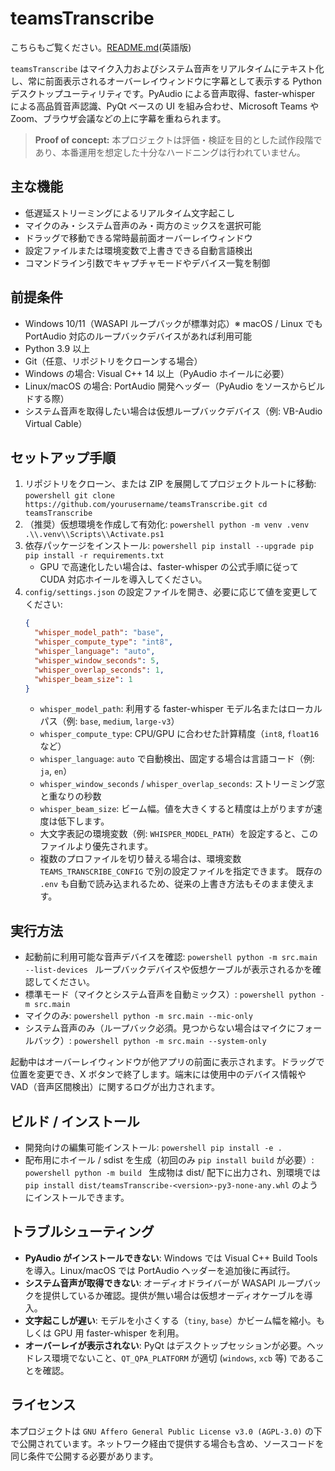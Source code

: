 ﻿# teamsTranscribe

こちらもご覧ください。[README.md](README.md)(英語版)

`teamsTranscribe` はマイク入力およびシステム音声をリアルタイムにテキスト化し、常に前面表示されるオーバーレイウィンドウに字幕として表示する Python デスクトップユーティリティです。PyAudio による音声取得、faster-whisper による高品質音声認識、PyQt ベースの UI を組み合わせ、Microsoft Teams や Zoom、ブラウザ会議などの上に字幕を重ねられます。

> **Proof of concept:** 本プロジェクトは評価・検証を目的とした試作段階であり、本番運用を想定した十分なハードニングは行われていません。

## 主な機能
- 低遅延ストリーミングによるリアルタイム文字起こし
- マイクのみ・システム音声のみ・両方のミックスを選択可能
- ドラッグで移動できる常時最前面オーバーレイウィンドウ
- 設定ファイルまたは環境変数で上書きできる自動言語検出
- コマンドライン引数でキャプチャモードやデバイス一覧を制御

## 前提条件
- Windows 10/11（WASAPI ループバックが標準対応）※ macOS / Linux でも PortAudio 対応のループバックデバイスがあれば利用可能
- Python 3.9 以上
- Git（任意、リポジトリをクローンする場合）
- Windows の場合: Visual C++ 14 以上（PyAudio ホイールに必要）
- Linux/macOS の場合: PortAudio 開発ヘッダー（PyAudio をソースからビルドする際）
- システム音声を取得したい場合は仮想ループバックデバイス（例: VB-Audio Virtual Cable）

## セットアップ手順
1. リポジトリをクローン、または ZIP を展開してプロジェクトルートに移動:
   `powershell
   git clone https://github.com/yourusername/teamsTranscribe.git
   cd teamsTranscribe
   `
2. （推奨）仮想環境を作成して有効化:
   `powershell
   python -m venv .venv
   .\\.venv\\Scripts\\Activate.ps1
   `
3. 依存パッケージをインストール:
   `powershell
   pip install --upgrade pip
   pip install -r requirements.txt
   `
   - GPU で高速化したい場合は、faster-whisper の公式手順に従って CUDA 対応ホイールを導入してください。
4. `config/settings.json` の設定ファイルを開き、必要に応じて値を変更してください:
   ```json
   {
     "whisper_model_path": "base",
     "whisper_compute_type": "int8",
     "whisper_language": "auto",
     "whisper_window_seconds": 5,
     "whisper_overlap_seconds": 1,
     "whisper_beam_size": 1
   }
   ```
   - `whisper_model_path`: 利用する faster-whisper モデル名またはローカルパス（例: `base`, `medium`, `large-v3`）
   - `whisper_compute_type`: CPU/GPU に合わせた計算精度（`int8`, `float16` など）
   - `whisper_language`: `auto` で自動検出、固定する場合は言語コード（例: `ja`, `en`）
   - `whisper_window_seconds` / `whisper_overlap_seconds`: ストリーミング窓と重なりの秒数
   - `whisper_beam_size`: ビーム幅。値を大きくすると精度は上がりますが速度は低下します。
   - 大文字表記の環境変数（例: `WHISPER_MODEL_PATH`）を設定すると、このファイルより優先されます。
   - 複数のプロファイルを切り替える場合は、環境変数 `TEAMS_TRANSCRIBE_CONFIG` で別の設定ファイルを指定できます。
既存の `.env` も自動で読み込まれるため、従来の上書き方法もそのまま使えます。

## 実行方法
- 起動前に利用可能な音声デバイスを確認:
  `powershell
  python -m src.main --list-devices
  `
  ループバックデバイスや仮想ケーブルが表示されるかを確認してください。
- 標準モード（マイクとシステム音声を自動ミックス）:
  `powershell
  python -m src.main
  `
- マイクのみ:
  `powershell
  python -m src.main --mic-only
  `
- システム音声のみ（ループバック必須。見つからない場合はマイクにフォールバック）:
  `powershell
  python -m src.main --system-only
  `

起動中はオーバーレイウィンドウが他アプリの前面に表示されます。ドラッグで位置を変更でき、X ボタンで終了します。端末には使用中のデバイス情報や VAD（音声区間検出）に関するログが出力されます。

## ビルド / インストール
- 開発向けの編集可能インストール:
  `powershell
  pip install -e .
  `
- 配布用にホイール / sdist を生成（初回のみ `pip install build` が必要）:
  `powershell
  python -m build
  `
  生成物は dist/ 配下に出力され、別環境では `pip install dist/teamsTranscribe-<version>-py3-none-any.whl` のようにインストールできます。

## トラブルシューティング
- **PyAudio がインストールできない**: Windows では Visual C++ Build Tools を導入。Linux/macOS では PortAudio ヘッダーを追加後に再試行。
- **システム音声が取得できない**: オーディオドライバーが WASAPI ループバックを提供しているか確認。提供が無い場合は仮想オーディオケーブルを導入。
- **文字起こしが遅い**: モデルを小さくする（`tiny`, `base`）かビーム幅を縮小。もしくは GPU 用 faster-whisper を利用。
- **オーバーレイが表示されない**: PyQt はデスクトップセッションが必要。ヘッドレス環境でないこと、`QT_QPA_PLATFORM` が適切 (`windows`, `xcb` 等) であることを確認。

## ライセンス
本プロジェクトは `GNU Affero General Public License v3.0 (AGPL-3.0)` の下で公開されています。ネットワーク経由で提供する場合も含め、ソースコードを同じ条件で公開する必要があります。

